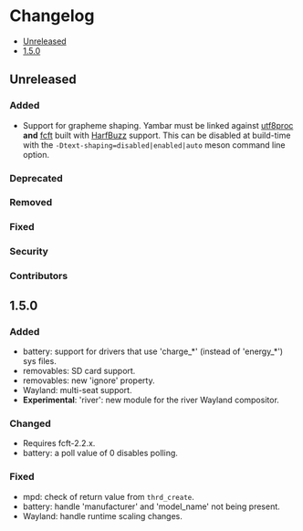 # Changelog

* [Unreleased](#unreleased)
* [1.5.0](#1-5-0)


## Unreleased
### Added

* Support for grapheme shaping. Yambar must be linked against
[utf8proc](https://github.com/JuliaStrings/utf8proc) **and**
[fcft](https://codeberg.org/dnkl/fcft) built with
[HarfBuzz](https://github.com/harfbuzz/harfbuzz) support. This can be
disabled at build-time with the `-Dtext-shaping=disabled|enabled|auto`
meson command line option.


### Deprecated
### Removed
### Fixed
### Security
### Contributors


## 1.5.0

### Added

* battery: support for drivers that use 'charge\_\*' (instead of
  'energy\_\*') sys files.
* removables: SD card support.
* removables: new 'ignore' property.
* Wayland: multi-seat support.
* **Experimental**: 'river': new module for the river Wayland compositor.


### Changed

* Requires fcft-2.2.x.
* battery: a poll value of 0 disables polling.


### Fixed

* mpd: check of return value from `thrd_create`.
* battery: handle 'manufacturer' and 'model_name' not being present.
* Wayland: handle runtime scaling changes.
